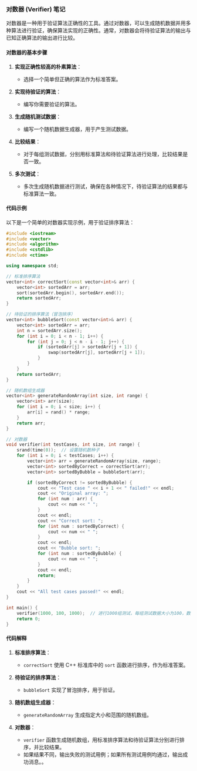 ### 对数器 (Verifier) 笔记

对数器是一种用于验证算法正确性的工具。通过对数器，可以生成随机数据并用多种算法进行验证，确保算法实现的正确性。通常，对数器会将待验证算法的输出与已知正确算法的输出进行比较。

#### 对数器的基本步骤

1. **实现正确性较高的朴素算法**：
   - 选择一个简单但正确的算法作为标准答案。

2. **实现待验证的算法**：
   - 编写你需要验证的算法。

3. **生成随机测试数据**：
   - 编写一个随机数据生成器，用于产生测试数据。

4. **比较结果**：
   - 对于每组测试数据，分别用标准算法和待验证算法进行处理，比较结果是否一致。

5. **多次测试**：
   - 多次生成随机数据进行测试，确保在各种情况下，待验证算法的结果都与标准算法一致。

#### 代码示例

以下是一个简单的对数器实现示例，用于验证排序算法：

```cpp
#include <iostream>
#include <vector>
#include <algorithm>
#include <cstdlib>
#include <ctime>

using namespace std;

// 标准排序算法
vector<int> correctSort(const vector<int>& arr) {
    vector<int> sortedArr = arr;
    sort(sortedArr.begin(), sortedArr.end());
    return sortedArr;
}

// 待验证的排序算法（冒泡排序）
vector<int> bubbleSort(const vector<int>& arr) {
    vector<int> sortedArr = arr;
    int n = sortedArr.size();
    for (int i = 0; i < n - 1; i++) {
        for (int j = 0; j < n - i - 1; j++) {
            if (sortedArr[j] > sortedArr[j + 1]) {
                swap(sortedArr[j], sortedArr[j + 1]);
            }
        }
    }
    return sortedArr;
}

// 随机数组生成器
vector<int> generateRandomArray(int size, int range) {
    vector<int> arr(size);
    for (int i = 0; i < size; i++) {
        arr[i] = rand() * range;
    }
    return arr;
}

// 对数器
void verifier(int testCases, int size, int range) {
    srand(time(0));  // 设置随机数种子
    for (int i = 0; i < testCases; i++) {
        vector<int> arr = generateRandomArray(size, range);
        vector<int> sortedByCorrect = correctSort(arr);
        vector<int> sortedByBubble = bubbleSort(arr);

        if (sortedByCorrect != sortedByBubble) {
            cout << "Test case " << i + 1 << " failed!" << endl;
            cout << "Original array: ";
            for (int num : arr) {
                cout << num << " ";
            }
            cout << endl;
            cout << "Correct sort: ";
            for (int num : sortedByCorrect) {
                cout << num << " ";
            }
            cout << endl;
            cout << "Bubble sort: ";
            for (int num : sortedByBubble) {
                cout << num << " ";
            }
            cout << endl;
            return;
        }
    }
    cout << "All test cases passed!" << endl;
}

int main() {
    verifier(1000, 100, 1000);  // 进行1000组测试，每组测试数据大小为100，数据范围在0到999之间
    return 0;
}
```

#### 代码解释

1. **标准排序算法**：
   - `correctSort` 使用 C++ 标准库中的 `sort` 函数进行排序，作为标准答案。

2. **待验证的排序算法**：
   - `bubbleSort` 实现了冒泡排序，用于验证。

3. **随机数组生成器**：
   - `generateRandomArray` 生成指定大小和范围的随机数组。

4. **对数器**：
   - `verifier` 函数生成随机数组，用标准排序算法和待验证算法分别进行排序，并比较结果。
   - 如果结果不同，输出失败的测试用例；如果所有测试用例均通过，输出成功消息。。